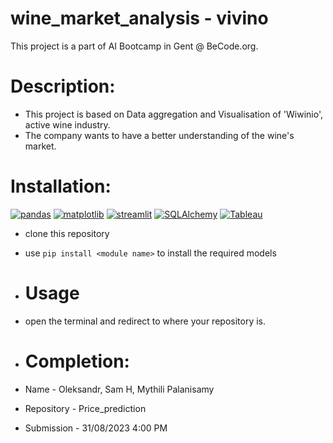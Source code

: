 # wine_market_analysis - vivino
This project is a part of AI Bootcamp in Gent @ BeCode.org.

# Description:
* This project is based on Data aggregation and Visualisation of 'Wiwinio', active wine industry.
* The company wants to have a better understanding of the wine's market.
  
# Installation:
[![pandas](https://img.shields.io/badge/pandas-1.3.5-red)](https://pandas.pydata.org/pandas-docs/version/1.3/getting_started/install.html)
[![matplotlib](https://img.shields.io/badge/matplotlib-3.5.3-indigo)](https://seaborn.pydata.org/installing.html)
[![streamlit](https://img.shields.io/badge/streamlit-1.23.1-blue)](https://pypi.org/project/streamlit/)
[![SQLAlchemy](https://img.shields.io/badge/sqlalchemy-2.0.20-green)]([https://pypi.org/project/streamlit/](https://pypi.org/project/SQLAlchemy/)https://pypi.org/project/SQLAlchemy/)
[![Tableau](https://img.shields.io/badge/Tableau-orange)](https://www.tableau.com/)

* clone this repository
* use `pip install <module name>` to install the required models

* # Usage
* open the terminal and redirect to where your repository is.

* # Completion:
* Name - Oleksandr, Sam H, Mythili Palanisamy
* Repository - Price_prediction
* Submission - 31/08/2023 4:00 PM




